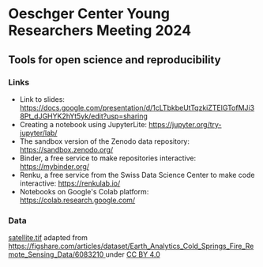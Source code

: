 # Oeschger Center Young Researchers Meeting 2024
## Tools for open science and reproducibility

### Links

- Link to slides: https://docs.google.com/presentation/d/1cLTbkbeUtTqzkiZTElGTofMJi38Pt_dJGHYK2hYt5yk/edit?usp=sharing
- Creating a notebook using JupyterLite: https://jupyter.org/try-jupyter/lab/
- The sandbox version of the Zenodo data repository: https://sandbox.zenodo.org/
- Binder, a free service to make repositories interactive: https://mybinder.org/
- Renku, a free service from the Swiss Data Science Center to make code interactive: https://renkulab.io/
- Notebooks on Google's Colab platform: https://colab.research.google.com/


### Data
[satellite.tif](satellite.tif) adapted from [https://figshare.com/articles/dataset/Earth_Analytics_Cold_Springs_Fire_Remote_Sensing_Data/6083210 ](https://doi.org/10.6084/m9.figshare.6083210.v1) under [CC BY 4.0](https://creativecommons.org/licenses/by/4.0/)
